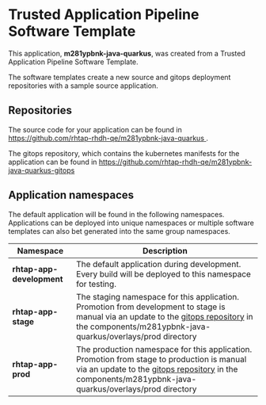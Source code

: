 # Trusted Application Pipeline Software Template

This application, **m281ypbnk-java-quarkus**, was created from a Trusted Application Pipeline Software Template.

The software templates create a new source and gitops deployment repositories with a sample source application. 

## Repositories

The source code for your application can be found in [https://github.com/rhtap-rhdh-qe/m281ypbnk-java-quarkus ](https://github.com/rhtap-rhdh-qe/m281ypbnk-java-quarkus ).
 
The gitops repository, which contains the kubernetes manifests for the application can be found in 
[https://github.com/rhtap-rhdh-qe/m281ypbnk-java-quarkus-gitops ](https://github.com/rhtap-rhdh-qe/m281ypbnk-java-quarkus-gitops ) 

## Application namespaces 

The default application will be found in the following namespaces. Applications can be deployed into unique namespaces or multiple software templates can also bet generated into the same group namespaces.  

|  Namespace   |  Description   |  
| -------- | -------- |   
| **rhtap-app-development** | The default application during development. Every build will be deployed to this namespace for testing. | 
| **rhtap-app-stage** | The staging namespace for this application. Promotion from development to stage is manual via an update to the [gitops repository](https://github.com/rhtap-rhdh-qe/m281ypbnk-java-quarkus-gitops ) in the components/m281ypbnk-java-quarkus/overlays/prod directory |  
| **rhtap-app-prod** | The production namespace for this application. Promotion from stage to production is manual via an update to the [gitops repository](https://github.com/rhtap-rhdh-qe/m281ypbnk-java-quarkus-gitops ) in the components/m281ypbnk-java-quarkus/overlays/prod directory | 